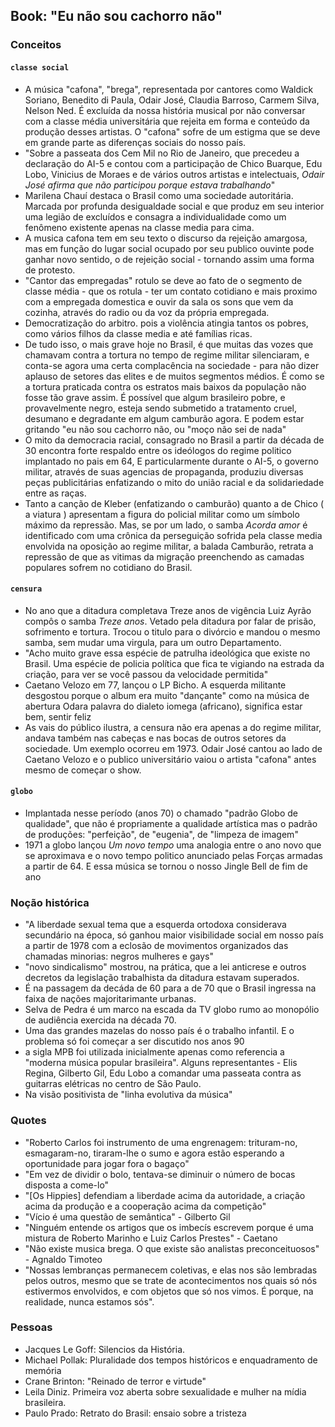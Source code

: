 ## Book: "Eu não sou cachorro não"

### Conceitos

#### `classe social`
- A música "cafona", "brega", representada por cantores como Waldick Soriano, Benedito di Paula, Odair José, Claudia Barroso, Carmem Silva, Nelson Ned. É excluída da nossa história musical por não conversar com a classe média universitária que rejeita em forma e conteúdo da produção desses artistas. O "cafona" sofre de um estigma que se deve em grande parte as diferenças sociais do nosso país.
- "Sobre a passeata dos Cem Mil no Rio de Janeiro, que precedeu a declaração do AI-5 e contou com a participação de Chico Buarque, Edu Lobo, Vinicius de Moraes e de vários outros artistas e intelectuais, *Odair José afirma que não participou porque estava trabalhando*"
- Marilena Chauí destaca o Brasil como uma sociedade autoritária. Marcada por profunda desigualdade social e que produz em seu interior uma legião de excluídos e consagra a individualidade como um fenômeno existente apenas na classe media para cima.
- A musica cafona tem em seu texto o discurso da rejeição amargosa, mas em função do lugar social ocupado por seu publico ouvinte pode ganhar novo sentido, o de rejeição social - tornando assim uma forma de protesto.
- "Cantor das empregadas" rotulo se deve ao fato de o segmento de classe média - que os rotula - ter um contato cotidiano e mais proximo com a empregada domestica e ouvir da sala os sons que vem da cozinha, através do radio ou da voz da própria empregada.
- Democratização do arbitro. pois a violência atingia tantos os pobres, como vários filhos da classe media e até famílias ricas.
- De tudo isso, o mais grave hoje no Brasil, é que muitas das vozes que chamavam contra a tortura no tempo de regime militar silenciaram, e conta-se agora uma certa complacência na sociedade - para não dizer aplauso de setores das elites e de muitos segmentos médios. É como se a tortura praticada contra os estratos mais baixos da população não fosse tão grave assim. É possível que algum brasileiro pobre, e provavelmente negro, esteja sendo submetido a tratamento cruel, desumano e degradante em algum camburão agora. E podem estar gritando "eu não sou cachorro não, ou "moço não sei de nada"
- O mito da democracia racial, consagrado no Brasil a partir da década de 30 encontra forte respaldo entre os ideólogos do regime politico implantado no pais em 64, E particularmente durante o AI-5, o governo militar, através de suas agencias de propaganda, produziu diversas peças publicitárias enfatizando o mito do união racial e da solidariedade entre as raças.
- Tanto a canção de Kleber (enfatizando o camburão) quanto a de Chico ( a viatura ) apresentam a figura do policial militar como um símbolo máximo da repressão. Mas, se por um lado, o samba _Acorda amor_ é identificado com uma crônica da perseguição sofrida pela classe media envolvida na oposição ao regime militar, a balada Camburão, retrata a repressão de que as vitimas da migração preenchendo as camadas populares sofrem no cotidiano do Brasil.

#### `censura`
- No ano que a ditadura completava Treze anos de vigência Luiz Ayrão compôs o samba _Treze anos_. Vetado pela ditadura por falar de prisão, sofrimento e tortura. Trocou o titulo para o divórcio e mandou o mesmo samba, sem mudar uma virgula, para um outro Departamento.
- "Acho muito grave essa espécie de patrulha ideológica que existe no Brasil. Uma espécie de policia política que fica te vigiando na estrada da criação, para ver se você passou da velocidade permitida"
- Caetano Velozo em 77, lançou o LP Bicho. A esquerda militante desgostou porque o album era muito "dançante" como na música de abertura Odara palavra do dialeto iomega (africano), significa estar bem, sentir feliz
- As vais do público ilustra, a censura não era apenas a do regime militar, andava também nas cabeças e nas bocas de outros setores da sociedade. Um exemplo ocorreu em 1973. Odair José cantou ao lado de Caetano Velozo e o publico universitário vaiou o artista  "cafona" antes mesmo de começar o show.

#### `globo`
- Implantada nesse período (anos 70) o chamado "padrão Globo de qualidade", que não é propriamente a qualidade artística mas o padrão de produções: "perfeição", de "eugenia", de "limpeza de imagem"
- 1971 a globo lançou _Um novo tempo_ uma analogia entre o ano novo que se aproximava e o novo tempo politico anunciado pelas Forças armadas a partir de 64. E essa música se tornou o nosso Jingle Bell de fim de ano


### Noção histórica

- "A liberdade sexual tema que a esquerda ortodoxa considerava secundário na época, só ganhou maior visibilidade social em nosso país a partir de 1978 com a eclosão de movimentos organizados das chamadas minorias: negros mulheres e gays"
- "novo sindicalismo" mostrou, na prática, que a lei anticrese e outros decretos da legislação trabalhista da ditadura estavam superados.
- É na passagem da decáda de 60 para a de 70 que o Brasil ingressa na faixa de nações majoritarimante urbanas.
- Selva de Pedra é um marco na escada da TV globo rumo ao monopólio de audiência exercida na década 70.
- Uma das grandes mazelas do nosso país é o trabalho infantil. E o problema só foi começar a ser discutido nos anos 90
- a sigla MPB foi utilizada inicialmente apenas como referencia a "moderna música popular brasileira". Alguns representantes - Elis Regina, Gilberto Gil, Edu Lobo a comandar uma passeata contra as guitarras elétricas no centro de São Paulo.
- Na visão positivista de "linha evolutiva da música"


### Quotes
- "Roberto Carlos foi instrumento de uma engrenagem: trituram-no, esmagaram-no, tiraram-lhe o sumo e agora estão esperando a oportunidade para jogar fora o bagaço"
- "Em vez de dividir o bolo, tentava-se diminuir o número de bocas disposta a come-lo"
- "[Os Hippies] defendiam a liberdade acima da autoridade, a criação acima da produção e a cooperação acima da competição"
- "Vício é uma questão de semântica" - Gilberto Gil
- "Ninguém entende os artigos que os imbecís escrevem porque é uma mistura de Roberto Marinho e Luiz Carlos Prestes"  - Caetano
- "Não existe musica brega. O que existe são analistas preconceituosos" - Agnaldo Timoteo
- "Nossas lembranças permanecem coletivas, e elas nos são lembradas pelos outros, mesmo que se trate de acontecimentos nos quais só nós estivermos envolvidos, e com objetos que só nos vimos. É porque, na realidade, nunca estamos sós".


### Pessoas

- Jacques Le Goff: Silencios da História.
- Michael Pollak: Pluralidade dos tempos históricos e enquadramento de memória
- Crane Brinton: "Reinado de terror e virtude"
- Leila Diniz. Primeira voz aberta sobre sexualidade e mulher na mídia brasileira.
- Paulo Prado: Retrato do Brasil: ensaio sobre a tristeza
